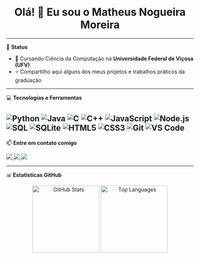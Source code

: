 <h1 align="center">Olá! 👋 Eu sou o Matheus Nogueira Moreira</h1>
<p align="center">
</p>

---

🚀 **Status**

- 🐛 Cursando Ciência da Computação na **Universidade Federal de Viçosa (UFV)**
- ⭐ Compartilho aqui alguns dos meus projetos e trabalhos práticos da graduação

---

💻 **Tecnologias e Ferramentas**

![Python](https://img.shields.io/badge/-Python-333333?style=flat&logo=python)
![Java](https://img.shields.io/badge/-Java-333333?style=flat&logo=java)
![C](https://img.shields.io/badge/-C-333333?style=flat&logo=c)
![C++](https://img.shields.io/badge/-C++-333333?style=flat&logo=c%2B%2B)
![JavaScript](https://img.shields.io/badge/-JavaScript-333333?style=flat&logo=javascript)
![Node.js](https://img.shields.io/badge/-Node.js-333333?style=flat&logo=node.js)
![SQL](https://img.shields.io/badge/-SQL-333333?style=flat&logo=postgresql)
![SQLite](https://img.shields.io/badge/-SQLite-333333?style=flat&logo=sqlite)
![HTML5](https://img.shields.io/badge/-HTML5-333333?style=flat&logo=html5)
![CSS3](https://img.shields.io/badge/-CSS3-333333?style=flat&logo=css3)
![Git](https://img.shields.io/badge/-Git-333333?style=flat&logo=git)
![VS Code](https://img.shields.io/badge/-VS%20Code-333333?style=flat&logo=visual-studio-code)
---

📫 **Entre em contato comigo**

<p align="left">
  <a href="https://www.linkedin.com/in/matheus-nogueira-moreira-740924268/" target="_blank">
    <img src="https://img.shields.io/badge/-LinkedIn-blue?style=for-the-badge&logo=linkedin&logoColor=white">
  </a>
  <a href="https://www.instagram.com/matheus.nog26" target="_blank">
    <img src="https://img.shields.io/badge/-Instagram-E4405F?style=for-the-badge&logo=instagram&logoColor=white">
  </a>
  <a href="https://www.facebook.com/profile.php?id=100011471460187" target="_blank">
    <img src="https://img.shields.io/badge/-Facebook-1877F2?style=for-the-badge&logo=facebook&logoColor=white">
  </a>
</p>

---

📊 **Estatísticas GitHub**

<p align="center">
  <img height="180em" src="https://github-readme-stats.vercel.app/api?username=matheusnogueira26&show_icons=true&hide_border=true&theme=radical&count_private=true" alt="GitHub Stats" />
  <img height="180em" src="https://github-readme-stats.vercel.app/api/top-langs/?username=matheusnogueira26&layout=compact&theme=radical&hide_border=true&langs_count=8&hide=html,css" alt="Top Languages" />
</p>
